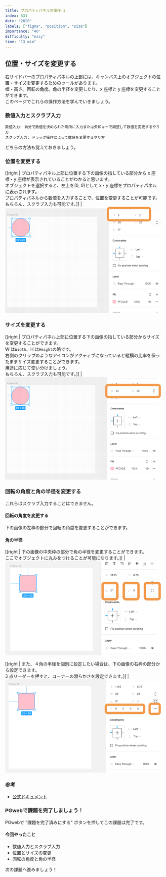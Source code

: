 ```yaml
---
title: プロパティパネルの操作 1
index: 531
date: "2020"
labels: ["figma", "position", "size"]
importance: "40"
difficulty: "easy"
time: "13 min"
---
```


## 位置・サイズを変更する

右サイドバーのプロパティパネルの上部には、キャンバス上のオブジェクトの位置・サイズを変更するためのツールがあります。  
幅・高さ。回転の角度。角の半径を変更したり、x 座標と y 座標を変更することができます。  
このページでこれらの操作方法を学んでいきましょう。

### 数値入力とスクラブ入力

```
数値入力: 自分で数値を決められた場所に入力または矢印キーで調整して数値を変更するやり方
スクラブ入力: ドラッグ操作によって数値を変更するやり方
```

どちらの方法も覚えておきましょう。

### 位置を変更する

[[right | プロパティパネル上部に位置する下の画像の指している部分から x 座標・y 座標が表示されていることがわかると思います。<br/>オブジェクトを選択すると、左上を(0, 0)として x・y 座標をプロパティパネルに表示されます。<br/>プロパティパネルから数値を入力することで、位置を変更することが可能です。<br/>もちろん、スクラブ入力も可能です。]]
| ![position](./img/position2.png)

### サイズを変更する

[[right | プロパティパネル上部に位置する下の画像の指している部分からサイズを変更することができます。<br/>W は`Width`、H は`Height`の略です。<br/>右側のクリップのようなアイコンがアクティブになっていると縦横の比率を保ったままサイズ変更することができます。<br/>用途に応じて使い分けましょう。<br/>もちろん、スクラブ入力も可能です。]]
| ![resize](./img/resize.png)

### 回転の角度と角の半径を変更する

これらはスクラブ入力することはできません。

#### 回転の角度を変更する

下の画像の左枠の部分で回転の角度を変更することができます。

#### 角の半径

[[right | 下の画像の中央枠の部分で角の半径を変更することができます。<br/>ここでオブジェクトに丸みをつけることが可能になります。]]
| ![degree-radius](./img/degree-radius.png)

[[right | また、４角の半径を個別に設定したい場合は、下の画像の右枠の部分から設定できます。<br/>3 点リーダーを押すと、コーナーの滑らかさを設定できます。]]
| ![radius-detail](./img/radius-detail.png)

### 参考

- [公式ドキュメント](https://help.figma.com/hc/en-us/articles/360039956914-Adjust-alignment-dimensions-rotation-and-position)

### PGwebで課題を完了しましょう！

PGwebで "課題を完了済みにする" ボタンを押してこの課題は完了です。

#### 今回やったこと

- 数値入力とスクラブ入力
- 位置とサイズの変更
- 回転の角度と角の半径

次の課題へ進みましょう！
